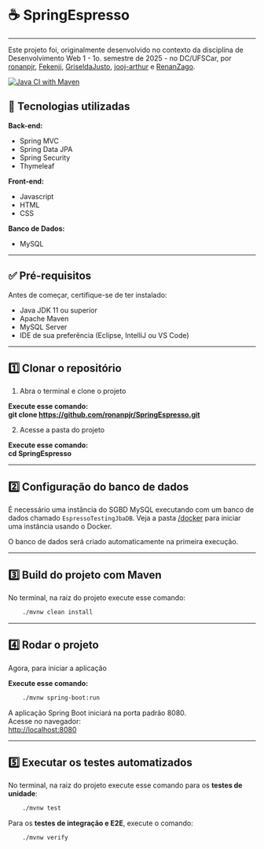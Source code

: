 # ☕ SpringEspresso

---

Este projeto foi, originalmente desenvolvido no contexto da disciplina de Desenvolvimento Web 1 - 1o. semestre de 2025 - no DC/UFSCar, por [ronanpjr](https://github.com/ronanpjr), [Fekenji](https://github.com/Fekenji), [GriseldaJusto](https://github.com/GriseldaJusto), [jooj-arthur](https://github.com/jooj-arthur) e [RenanZago](https://github.com/RenanZago).

[![Java CI with Maven](https://github.com/andreendo/SpringEspresso/actions/workflows/maven.yml/badge.svg)](https://github.com/andreendo/espresso-testing/actions/workflows/maven.yml)

## 🚀 Tecnologias utilizadas
**Back-end:**

- Spring MVC
- Spring Data JPA
- Spring Security
- Thymeleaf

**Front-end:**
- Javascript
- HTML
- CSS

**Banco de Dados:**

- MySQL 

---

## ✅ Pré-requisitos

Antes de começar, certifique-se de ter instalado:

- Java JDK 11 ou superior
- Apache Maven
- MySQL Server
- IDE de sua preferência (Eclipse, IntelliJ ou VS Code)

---

## 1️⃣ Clonar o repositório

1. Abra o terminal e clone o projeto


**Execute esse comando:**  
**git clone https://github.com/ronanpjr/SpringEspresso.git**


2. Acesse a pasta do projeto


**Execute esse comando:**  
**cd SpringEspresso**  

---

## 2️⃣ Configuração do banco de dados
É necessário uma instância do SGBD MySQL executando com um banco de dados chamado `EspressoTestingJbaDB`. Veja a pasta [/docker](/docker) para iniciar uma instância usando o Docker. 

O banco de dados será criado automaticamente na primeira execução.

---

## 3️⃣ Build do projeto com Maven
No terminal, na raiz do projeto execute esse comando:  

```bash
	./mvnw clean install
```


---

## 4️⃣ Rodar o projeto
Agora, para iniciar a aplicação  


**Execute esse comando:**  

```bash
	./mvnw spring-boot:run
```


A aplicação Spring Boot iniciará na porta padrão 8080.  
Acesse no navegador:  
[http://localhost:8080](http://localhost:8080)

---

## 5️⃣ Executar os testes automatizados
No terminal, na raiz do projeto execute esse comando para os **testes de unidade**:  

```bash
	./mvnw test
```

Para os **testes de integração e E2E**, execute o comando:

```bash
	./mvnw verify
```